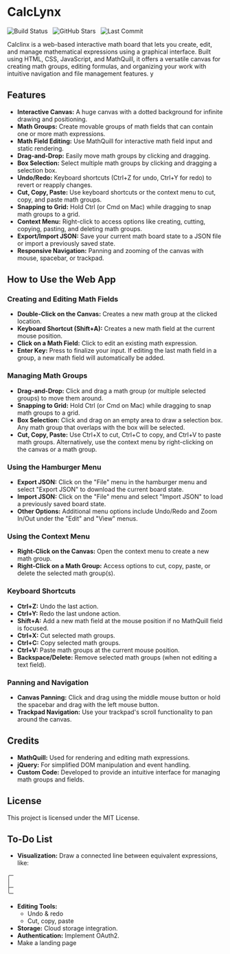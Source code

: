 # CalcLynx

![Build Status](https://img.shields.io/github/actions/workflow/status/makaip/mathboard/static.yml?style=flat-square&color=00c59a) &nbsp;
![GitHub Stars](https://img.shields.io/github/stars/makaip/mathboard?style=flat-square&color=00c59a)​ &nbsp;
![Last Commit](https://img.shields.io/github/last-commit/makaip/mathboard?style=flat-square&color=00c59a)



Calclinx is a web-based interactive math board that lets you create, edit, and manage mathematical expressions using a graphical interface. Built using HTML, CSS, JavaScript, and MathQuill, it offers a versatile canvas for creating math groups, editing formulas, and organizing your work with intuitive navigation and file management features.
y
## Features

- **Interactive Canvas:** A huge canvas with a dotted background for infinite drawing and positioning.
- **Math Groups:** Create movable groups of math fields that can contain one or more math expressions.
- **Math Field Editing:** Use MathQuill for interactive math field input and static rendering.
- **Drag-and-Drop:** Easily move math groups by clicking and dragging.
- **Box Selection:** Select multiple math groups by clicking and dragging a selection box.
- **Undo/Redo:** Keyboard shortcuts (Ctrl+Z for undo, Ctrl+Y for redo) to revert or reapply changes.
- **Cut, Copy, Paste:** Use keyboard shortcuts or the context menu to cut, copy, and paste math groups.
- **Snapping to Grid:** Hold Ctrl (or Cmd on Mac) while dragging to snap math groups to a grid.
- **Context Menu:** Right-click to access options like creating, cutting, copying, pasting, and deleting math groups.
- **Export/Import JSON:** Save your current math board state to a JSON file or import a previously saved state.
- **Responsive Navigation:** Panning and zooming of the canvas with mouse, spacebar, or trackpad.

## How to Use the Web App

### Creating and Editing Math Fields
- **Double-Click on the Canvas:** Creates a new math group at the clicked location.
- **Keyboard Shortcut (Shift+A):** Creates a new math field at the current mouse position.
- **Click on a Math Field:** Click to edit an existing math expression.
- **Enter Key:** Press to finalize your input. If editing the last math field in a group, a new math field will automatically be added.

### Managing Math Groups
- **Drag-and-Drop:** Click and drag a math group (or multiple selected groups) to move them around.
- **Snapping to Grid:** Hold Ctrl (or Cmd on Mac) while dragging to snap math groups to a grid.
- **Box Selection:** Click and drag on an empty area to draw a selection box. Any math group that overlaps with the box will be selected.
- **Cut, Copy, Paste:** Use Ctrl+X to cut, Ctrl+C to copy, and Ctrl+V to paste math groups. Alternatively, use the context menu by right-clicking on the canvas or a math group.

### Using the Hamburger Menu
- **Export JSON:** Click on the "File" menu in the hamburger menu and select "Export JSON" to download the current board state.
- **Import JSON:** Click on the "File" menu and select "Import JSON" to load a previously saved board state.
- **Other Options:** Additional menu options include Undo/Redo and Zoom In/Out under the "Edit" and "View" menus.

### Using the Context Menu
- **Right-Click on the Canvas:** Open the context menu to create a new math group.
- **Right-Click on a Math Group:** Access options to cut, copy, paste, or delete the selected math group(s).

### Keyboard Shortcuts
- **Ctrl+Z:** Undo the last action.
- **Ctrl+Y:** Redo the last undone action.
- **Shift+A:** Add a new math field at the mouse position if no MathQuill field is focused.
- **Ctrl+X:** Cut selected math groups.
- **Ctrl+C:** Copy selected math groups.
- **Ctrl+V:** Paste math groups at the current mouse position.
- **Backspace/Delete:** Remove selected math groups (when not editing a text field).

### Panning and Navigation
- **Canvas Panning:** Click and drag using the middle mouse button or hold the spacebar and drag with the left mouse button.
- **Trackpad Navigation:** Use your trackpad's scroll functionality to pan around the canvas.

## Credits

- **MathQuill:** Used for rendering and editing math expressions.
- **jQuery:** For simplified DOM manipulation and event handling.
- **Custom Code:** Developed to provide an intuitive interface for managing math groups and fields.

## License

This project is licensed under the MIT License.

## To-Do List

- **Visualization:** Draw a connected line between equivalent expressions, like:  
```
╭─
│
├─
╰─
```
- **Editing Tools:**  
    - Undo & redo  
    - Cut, copy, paste  
- **Storage:** Cloud storage integration.  
- **Authentication:** Implement OAuth2.  
- Make a landing page